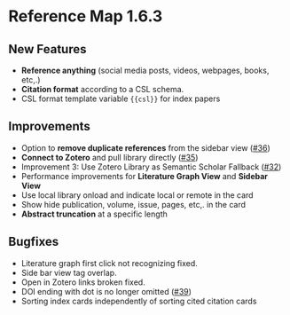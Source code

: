 # Reference Map 1.6.3

## New Features
- **Reference anything** (social media posts, videos, webpages, books, etc,.)
- **Citation format** according to a CSL schema.
- CSL format template variable `{{csl}}` for index papers

## Improvements
- Option to **remove duplicate references** from the sidebar view ([#36](https://github.com/anoopkcn/obsidian-reference-map/issues/36))
- **Connect to Zotero** and pull library directly ([#35](https://github.com/anoopkcn/obsidian-reference-map/issues/35))
- Improvement 3: Use Zotero Library as Semantic Scholar Fallback ([#32](https://github.com/anoopkcn/obsidian-reference-map/issues/32))
- Performance improvements for **Literature Graph View** and **Sidebar View**
- Use local library onload and indicate local or remote in the card
- Show hide publication, volume, issue, pages, etc,. in the card
- **Abstract truncation** at a specific length

## Bugfixes
- Literature graph first click not recognizing fixed.
- Side bar view tag overlap.
- Open in Zotero links broken fixed.
- DOI ending with dot is no longer omitted ([#39](https://github.com/anoopkcn/obsidian-reference-map/issues/39))
- Sorting index cards independently of sorting cited citation cards
